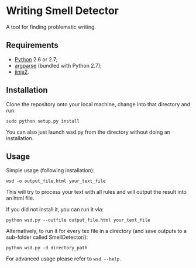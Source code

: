 Writing Smell Detector
======================

A tool for finding problematic writing.

Requirements
------------

* [Python](http://python.org/download/) 2.6 or 2.7;
* [argparse](http://pypi.python.org/pypi/argparse) (bundled with Python 2.7);
* [jinja2](http://jinja.pocoo.org/).

Installation
------------

Clone the repository onto your local machine, change into that directory and run:

    sudo python setup.py install

You can also just launch wsd.py from the directory without doing an installation.

Usage
-----

Simple usage (following installation):

    wsd -o output_file.html your_text_file

This will try to process your text with all rules
and will output the result into an html file.

If you did not install it, you can run it via:

    python wsd.py --outfile output_file.html your_text_file

Alternatively, to run it for every tex file in a directory (and save outputs to a sub-folder called SmellDetector/):

    python wsd.py -d directory_path

For advanced usage please refer to `wsd --help`.
